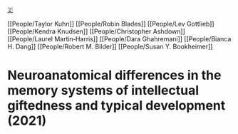 [🇿](zotero://select/library/items/ZISK2GRP)

[[People/Taylor Kuhn]] [[People/Robin Blades]] [[People/Lev Gottlieb]] [[People/Kendra Knudsen]] [[People/Christopher Ashdown]] [[People/Laurel Martin‐Harris]] [[People/Dara Ghahremani]] [[People/Bianca H. Dang]] [[People/Robert M. Bilder]] [[People/Susan Y. Bookheimer]] 
# Neuroanatomical differences in the memory systems of intellectual giftedness and typical development (2021)

